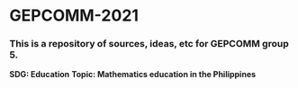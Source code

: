 # GEPCOMM-2021
### This is a repository of sources, ideas, etc for GEPCOMM group 5.


**SDG: Education**
**Topic: Mathematics education in the Philippines**
